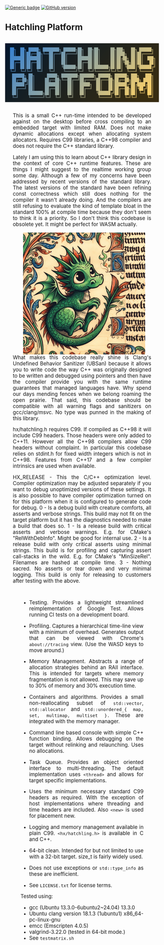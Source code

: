 [![Generic badge](https://img.shields.io/badge/hatchling-platform-blue.svg)](https://github.com/whatchamacallem/hatchlingplatform)
[![GitHub version](https://badge.fury.io/gh/whatchamacallem%2Fhatchlingplatform.svg)](http://badge.fury.io/gh/whatchamacallem%2Fhatchlingplatform)

# Hatchling Platform

<br/><img src="hatchling_logo.png" alt="logo" style="display: block; margin: auto;"><br/>

<div style="width: 90%; margin: 0 auto; text-align: justify; font-size: 120%;">

This is a small C++ run-time intended to be developed against on the desktop
before cross compiling to an embedded target with limited RAM. Does not make
dynamic allocations except when allocating system allocators. Requires C99
libraries, a C++98 compiler and does not require the C++ standard library.

Lately I am using this to learn about C++ library design in the context of core
C++ runtime features. These are things I might suggest to the realtime working
group some day. Although a few of my concerns have been addressed by recent
versions of the standard library. The latest versions of the standard have been
refining const correctness which still does nothing for the compiler it wasn't
already doing. And the compilers are still refusing to evaluate the kind of
template bloat in the standard 100% at compile time because they don't seem to
think it is a priority. So I don't think this codebase is obsolete yet. It might
be perfect for WASM actually.

<img src="hatchling_banner.jpg" alt="banner" width="400" height="400"
style="float: right; padding-right: 20px; padding-left: 20px;">

What makes this codebase really shine is Clang's Undefined Behavior Sanitizer
(UBSan) because it allows you to write code the way C++ was originally designed
to be written and debugged using pointers and then have the compiler provide you
with the same runtime guarantees that managed languages have. Why spend our days
mending fences when we belong roaming the open prairie. That said, this codebase
should be compatible with all warning flags and sanitizers on gcc/clang/msvc. No
type was punned in the making of this library.

hx/hatchling.h requires C99. If compiled as C++98 it will include C99 headers.
Those headers were only added to C++11. However all the C++98 compilers allow
C99 headers without complaint. In particular this codebase relies on stdint.h
for fixed width integers which is not in C++98. Features from C++17 and a few
compiler intrinsics are used when available.

HX_RELEASE - This the C/C++ optimization level. Compiler optimization may be
adjusted separately if you want to debug unoptimized versions of these settings.
It is also possible to have compiler optimization turned on for this platform
when it is configured to generate code for debug.
0 - Is a debug build with creature comforts, all asserts and verbose strings.
This build may not fit on the target platform but it has the diagnostics needed
to make a build that does so.
1 - Is a release build with critical asserts and verbose warnings. E.g. for
CMake's "RelWithDebInfo". Might be good for internal use.
2 - Is a release build with only critical asserts using minimal strings. This
build is for profiling and capturing assert call-stacks in the wild. E.g. for
CMake's "MinSizeRel". Filenames are hashed at compile time.
3 - Nothing sacred. No asserts or tear down and very minimal logging. This build
is only for releasing to customers after testing with the above.

</div><br/>
<div style="width: 80%; margin: 0 auto; text-align: justify; font-size: 120%;">

 * Testing. Provides a lightweight streamlined reimplementation of Google Test.
   Allows running CI tests on a development board.

 * Profiling. Captures a hierarchical time-line view with a minimum of overhead.
   Generates output that can be viewed with Chrome's `about://tracing` view.
   (Use the WASD keys to move around.)

 * Memory Management. Abstracts a range of allocation strategies behind an RAII
   interface. This is intended for targets where memory fragmentation is not
   allowed. This may save up to 30% of memory and 30% execution time.

 * Containers and algorithms. Provides a small non-reallocating subset of
   `std::vector`, `std::allocator` and `std::unordered_{ map, set, multimap,
   multiset }.` These are integrated with the memory manager.

 * Command line based console with simple C++ function binding. Allows debugging
   on the target without relinking and relaunching. Uses no allocations.

 * Task Queue. Provides an object oriented interface to multi-threading. The
   default implementation uses `<thread>` and allows for target specific
   implementations.

 * Uses the minimum necessary standard C99 headers as required. With the
   exception of host implementations where threading and time headers are
   included. Also `<new>` is used for placement new.

 * Logging and memory management available in plain C99. `<hx/hatchling.h>` is
   available in C and C++.

 * 64-bit clean. Intended for but not limited to use with a 32-bit target.
   size_t is fairly widely used.

 * Does not use exceptions or `std::type_info` as these are inefficient.

 * See `LICENSE.txt` for license terms.

Tested using:
 * gcc (Ubuntu 13.3.0-6ubuntu2~24.04) 13.3.0
 * Ubuntu clang version 18.1.3 (1ubuntu1) x86_64-pc-linux-gnu
 * emcc (Emscripten 4.0.5)
 * valgrind-3.22.0 (tested in 64-bit mode.)
 * See `testmatrix.sh`

</div>

